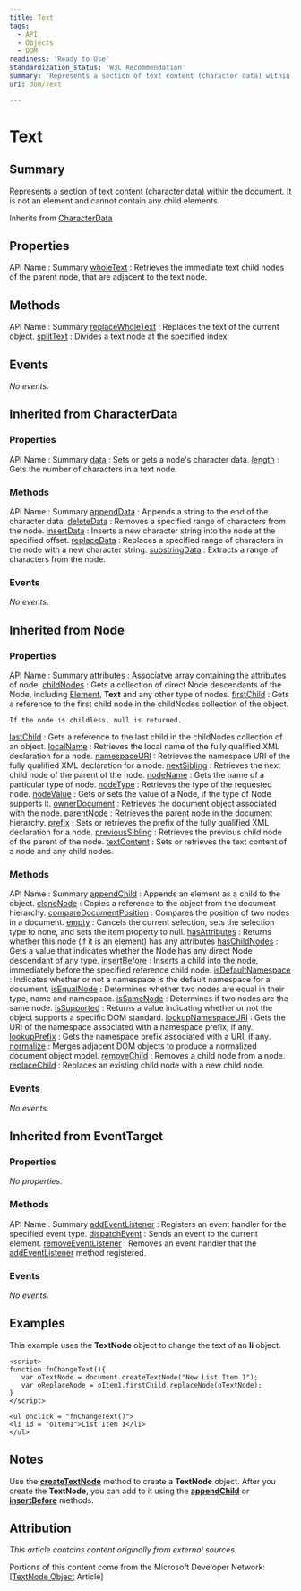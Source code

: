 ```yaml
---
title: Text
tags:
  - API
  - Objects
  - DOM
readiness: 'Ready to Use'
standardization_status: 'W3C Recommendation'
summary: 'Represents a section of text content (character data) within the document.  It is not an element and cannot contain any child elements.'
uri: dom/Text

---
```

# Text

## Summary

Represents a section of text content (character data) within the document. It is not an element and cannot contain any child elements.

<span data-meta="subclass_of" data-type="key">Inherits from <span data-type="value">[CharacterData](/dom/CharacterData)</span></span>

## Properties

API Name
:   Summary
[wholeText](/dom/Text/wholeText)
:   Retrieves the immediate text child nodes of the parent node, that are adjacent to the text node.

## Methods

API Name
:   Summary
[replaceWholeText](/dom/Text/replaceWholeText)
:   Replaces the text of the current object.
[splitText](/dom/Text/splitText)
:   Divides a text node at the specified index.

## Events

*No events.*

## Inherited from CharacterData

### Properties

API Name
:   Summary
[data](/dom/CharacterData/data)
:   Sets or gets a node's character data.
[length](/dom/CharacterData/length)
:   Gets the number of characters in a text node.

### Methods

API Name
:   Summary
[appendData](/dom/CharacterData/appendData)
:   Appends a string to the end of the character data.
[deleteData](/dom/CharacterData/deleteData)
:   Removes a specified range of characters from the node.
[insertData](/dom/CharacterData/insertData)
:   Inserts a new character string into the node at the specified offset.
[replaceData](/dom/CharacterData/replaceData)
:   Replaces a specified range of characters in the node with a new character string.
[substringData](/dom/CharacterData/substringData)
:   Extracts a range of characters from the node.

### Events

*No events.*

## Inherited from Node

### Properties

API Name
:   Summary
[attributes](/dom/Node/attributes)
:   Associatve array containing the attributes of node.
[childNodes](/dom/Node/childNodes)
:   Gets a collection of direct Node descendants of the Node, including [Element](/dom/Element), **Text** and any other type of nodes.
[firstChild](/dom/Node/firstChild)
:   Gets a reference to the first child node in the childNodes collection of the object.

    If the node is childless, null is returned.

[lastChild](/dom/Node/lastChild)
:   Gets a reference to the last child in the childNodes collection of an object.
[localName](/dom/Node/localName)
:   Retrieves the local name of the fully qualified XML declaration for a node.
[namespaceURI](/dom/Node/namespaceURI)
:   Retrieves the namespace URI of the fully qualified XML declaration for a node.
[nextSibling](/dom/Node/nextSibling)
:   Retrieves the next child node of the parent of the node.
[nodeName](/dom/Node/nodeName)
:   Gets the name of a particular type of node.
[nodeType](/dom/Node/nodeType)
:   Retrieves the type of the requested node.
[nodeValue](/dom/Node/nodeValue)
:   Gets or sets the value of a Node, if the type of Node supports it.
[ownerDocument](/dom/Node/ownerDocument)
:   Retrieves the document object associated with the node.
[parentNode](/dom/Node/parentNode)
:   Retrieves the parent node in the document hierarchy.
[prefix](/dom/Node/prefix)
:   Sets or retrieves the prefix of the fully qualified XML declaration for a node.
[previousSibling](/dom/Node/previousSibling)
:   Retrieves the previous child node of the parent of the node.
[textContent](/dom/Node/textContent)
:   Sets or retrieves the text content of a node and any child nodes.

### Methods

API Name
:   Summary
[appendChild](/dom/Node/appendChild)
:   Appends an element as a child to the object.
[cloneNode](/dom/Node/cloneNode)
:   Copies a reference to the object from the document hierarchy.
[compareDocumentPosition](/dom/Node/compareDocumentPosition)
:   Compares the position of two nodes in a document.
[empty](/dom/Node/empty)
:   Cancels the current selection, sets the selection type to none, and sets the item property to null.
[hasAttributes](/dom/Node/hasAttributes)
:   Returns whether this node (if it is an element) has any attributes
[hasChildNodes](/dom/Node/hasChildNodes)
:   Gets a value that indicates whether the Node has any direct Node descendant of any type.
[insertBefore](/dom/Node/insertBefore)
:   Inserts a child into the node, immediately before the specified reference child node.
[isDefaultNamespace](/dom/Node/isDefaultNamespace)
:   Indicates whether or not a namespace is the default namespace for a document.
[isEqualNode](/dom/Node/isEqualNode)
:   Determines whether two nodes are equal in their type, name and namespace.
[isSameNode](/dom/Node/isSameNode)
:   Determines if two nodes are the same node.
[isSupported](/dom/Node/isSupported)
:   Returns a value indicating whether or not the object supports a specific DOM standard.
[lookupNamespaceURI](/dom/Node/lookupNamespaceURI)
:   Gets the URI of the namespace associated with a namespace prefix, if any.
[lookupPrefix](/dom/Node/lookupPrefix)
:   Gets the namespace prefix associated with a URI, if any.
[normalize](/dom/Node/normalize)
:   Merges adjacent DOM objects to produce a normalized document object model.
[removeChild](/dom/Node/removeChild)
:   Removes a child node from a node.
[replaceChild](/dom/Node/replaceChild)
:   Replaces an existing child node with a new child node.

### Events

*No events.*

## Inherited from EventTarget

### Properties

*No properties.*

### Methods

API Name
:   Summary
[addEventListener](/dom/EventTarget/addEventListener)
:   Registers an event handler for the specified event type.
[dispatchEvent](/dom/EventTarget/dispatchEvent)
:   Sends an event to the current element.
[removeEventListener](/dom/EventTarget/removeEventListener)
:   Removes an event handler that the [addEventListener](/dom/EventTarget/addEventListener) method registered.

### Events

*No events.*

## Examples

This example uses the **TextNode** object to change the text of an **li** object.

``` {.html}
<script>
function fnChangeText(){
   var oTextNode = document.createTextNode("New List Item 1");
   var oReplaceNode = oItem1.firstChild.replaceNode(oTextNode);
}
</script>

<ul onclick = "fnChangeText()">
<li id = "oItem1">List Item 1</li>
</ul>
```

## Notes

Use the [**createTextNode**](/dom/Document/createTextNode) method to create a **TextNode** object. After you create the **TextNode**, you can add to it using the [**appendChild**](/dom/Node/appendChild) or [**insertBefore**](/dom/Node/insertBefore) methods.

## Attribution

*This article contains content originally from external sources.*

Portions of this content come from the Microsoft Developer Network: [[TextNode Object](http://msdn.microsoft.com/en-us/library/ie/ms535905(v=vs.85).aspx) Article]


